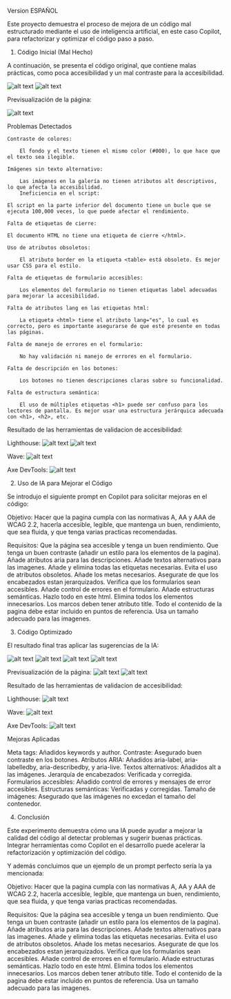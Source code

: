 Version ESPAÑOL

Este proyecto demuestra el proceso de mejora de un código mal estructurado mediante el uso de inteligencia artificial, en este caso Copilot, para refactorizar y optimizar el código paso a paso.

1. Código Inicial (Mal Hecho)

A continuación, se presenta el código original, que contiene malas prácticas, como poca accesibilidad y un mal contraste para la accesibilidad.

![alt text](image-1.png)
![alt text](image-2.png)

Previsualización de la página:

![alt text](image-6.png)

Problemas Detectados

    Contraste de colores:

        El fondo y el texto tienen el mismo color (#000), lo que hace que el texto sea ilegible.

    Imágenes sin texto alternativo:

        Las imágenes en la galería no tienen atributos alt descriptivos, lo que afecta la accesibilidad.
        Ineficiencia en el script:

    El script en la parte inferior del documento tiene un bucle que se ejecuta 100,000 veces, lo que puede afectar el rendimiento.

    Falta de etiquetas de cierre:

    El documento HTML no tiene una etiqueta de cierre </html>.

    Uso de atributos obsoletos:

        El atributo border en la etiqueta <table> está obsoleto. Es mejor usar CSS para el estilo.

    Falta de etiquetas de formulario accesibles:

        Los elementos del formulario no tienen etiquetas label adecuadas para mejorar la accesibilidad.

    Falta de atributos lang en las etiquetas html:

        La etiqueta <html> tiene el atributo lang="es", lo cual es correcto, pero es importante asegurarse de que esté presente en todas las páginas.

    Falta de manejo de errores en el formulario:

        No hay validación ni manejo de errores en el formulario.

    Falta de descripción en los botones:

        Los botones no tienen descripciones claras sobre su funcionalidad.

    Falta de estructura semántica:

        El uso de múltiples etiquetas <h1> puede ser confuso para los lectores de pantalla. Es mejor usar una estructura jerárquica adecuada con <h1>, <h2>, etc.

Resultado de las herramientas de validacion de accesibilidad:

Lighthouse:
![alt text](image.png)
![alt text](image-3.png)

Wave:
![alt text](image-4.png)

Axe DevTools:
![alt text](image-5.png)

2. Uso de IA para Mejorar el Código

Se introdujo el siguiente prompt en Copilot para solicitar mejoras en el código:

Objetivo: 
Hacer que la pagina cumpla con las normativas A, AA y AAA de WCAG 2.2, hacerla accesible, legible, que mantenga un buen, rendimiento, que sea fluida, y que tenga varias practicas recomendadas.

Requisitos: 
Que la página sea accesible y tenga un buen rendimiento. 
Que tenga un buen contraste (añadir un estilo para los elementos de la pagina). 
Añade atributos aria para las descripciones. 
Añade textos alternativos para las imagenes. 
Añade y elimina todas las etiquetas necesarias. 
Evita el uso de atributos obsoletos. 
Añade los metas necesarios. 
Asegurate de que los encabezados estan jerarquizados. 
Verifica que los formularios sean accesibles. 
Añade control de errores en el formulario. 
Añade estructuras semánticas. 
Hazlo todo en este html. 
Elimina todos los elementos innecesarios. 
Los marcos deben tener atributo title. 
Todo el contenido de la pagina debe estar incluido en puntos de referencia. 
Usa un tamaño adecuado para las imagenes.


3. Código Optimizado

El resultado final tras aplicar las sugerencias de la IA:

![alt text](image-7.png)
![alt text](image-8.png)
![alt text](image-9.png)
![alt text](image-10.png)

Previsualización de la página:
![alt text](image-11.png)
![alt text](image-12.png)

Resultado de las herramientas de validacion de accesibilidad:

Lighthouse:
![alt text](image-15.png)

Wave:
![alt text](image-13.png)

Axe DevTools:
![alt text](image-14.png)


Mejoras Aplicadas

Meta tags: Añadidos keywords y author.
Contraste: Asegurado buen contraste en los botones.
Atributos ARIA: Añadidos aria-label, aria-labelledby, aria-describedby, y aria-live.
Textos alternativos: Añadidos alt a las imágenes.
Jerarquía de encabezados: Verificada y corregida.
Formularios accesibles: Añadido control de errores y mensajes de error accesibles.
Estructuras semánticas: Verificadas y corregidas.
Tamaño de imágenes: Asegurado que las imágenes no excedan el tamaño del contenedor.


4. Conclusión

Este experimento demuestra cómo una IA puede ayudar a mejorar la calidad del código al detectar problemas y sugerir buenas prácticas. Integrar herramientas como Copilot en el desarrollo puede acelerar la refactorización y optimización del código.

Y además concluimos que un ejemplo de un prompt perfecto sería la ya mencionada:

Objetivo: 
Hacer que la pagina cumpla con las normativas A, AA y AAA de WCAG 2.2, hacerla accesible, legible, que mantenga un buen, rendimiento, que sea fluida, y que tenga varias practicas recomendadas.

Requisitos: 
Que la página sea accesible y tenga un buen rendimiento. 
Que tenga un buen contraste (añadir un estilo para los elementos de la pagina). 
Añade atributos aria para las descripciones. 
Añade textos alternativos para las imagenes. 
Añade y elimina todas las etiquetas necesarias. 
Evita el uso de atributos obsoletos. 
Añade los metas necesarios. 
Asegurate de que los encabezados estan jerarquizados. 
Verifica que los formularios sean accesibles. 
Añade control de errores en el formulario. 
Añade estructuras semánticas. 
Hazlo todo en este html. 
Elimina todos los elementos innecesarios. 
Los marcos deben tener atributo title. 
Todo el contenido de la pagina debe estar incluido en puntos de referencia. 
Usa un tamaño adecuado para las imagenes.
